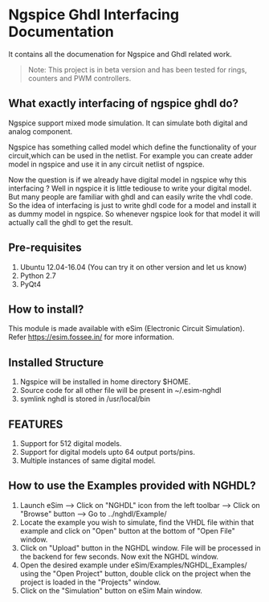 Ngspice Ghdl Interfacing Documentation 
====

It contains all the documenation for Ngspice and Ghdl related work.

> Note: This project is in beta version and has been tested for rings, counters and PWM controllers.


## What exactly interfacing of ngspice ghdl do?
Ngspice support mixed mode simulation. It can simulate both digital and analog component. 

Ngspice has something called model which define the functionality of your circuit,which can be used in the netlist. For example you can create adder model in ngspice and use it in any circuit netlist of ngspice.

Now the question is if we already have digital model in ngspice why this interfacing ?
Well in ngspice it is little tediouse to write your digital model. But many people are familiar with ghdl and can easily write the vhdl code.
So the idea of interfacing is just to write ghdl code for a model and install it as dummy model in ngspice. So whenever ngspice look 
for that model it will actually call the ghdl to get the result.


## Pre-requisites
1. Ubuntu 12.04-16.04 (You can try it on other version and let us know)
2. Python 2.7
3. PyQt4


## How to install?
This module is made available with eSim (Electronic Circuit Simulation). 
Refer https://esim.fossee.in/ for more information.


## Installed Structure
1. Ngspice will be installed in home directory $HOME.
2. Source code for all other file will be present in ~/.esim-nghdl
3. symlink nghdl is stored in /usr/local/bin


## FEATURES
1. Support for 512 digital models.
2. Support for digital models upto 64 output ports/pins.
3. Multiple instances of same digital model.


## How to use the Examples provided with NGHDL?
1. Launch eSim --> Click on "NGHDL" icon from the left toolbar --> Click on "Browse" button --> Go to ../nghdl/Example/
2. Locate the example you wish to simulate, find the VHDL file within that example and click on "Open" button at the bottom of "Open File" window.
3. Click on "Upload" button in the NGHDL window. File will be processed in the backend for few seconds. Now exit the NGHDL window.
4. Open the desired example under eSim/Examples/NGHDL_Examples/ using the "Open Project" button, double click on the project when the project is loaded in the "Projects" window.
5. Click on the "Simulation" button on eSim Main window.

